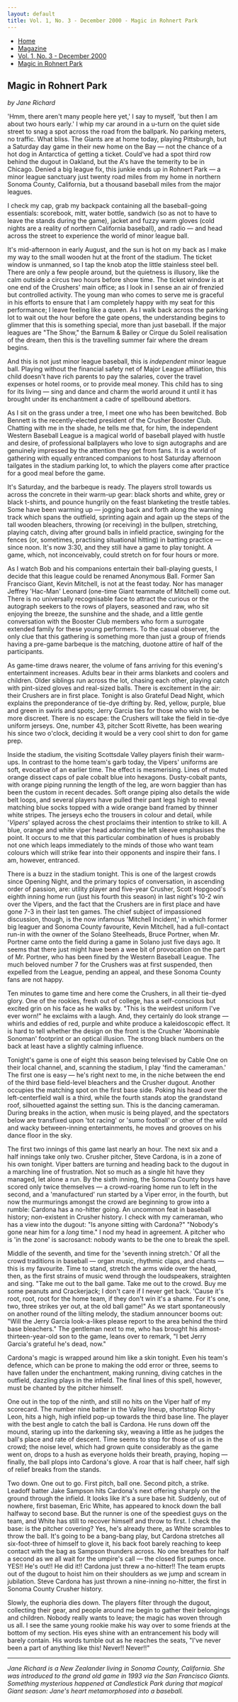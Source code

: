 ```yaml
---
layout: default
title: Vol. 1, No. 3 - December 2000 - Magic in Rohnert Park
---
```

<nav class="breadcrumb" aria-label="breadcrumbs">
  <ul>
    <li><a href="{{ site.url }}{{ site.baseurl }}/index.html">Home</a></li>
    <li><a href="../magazine-home.html">Magazine</a></li>
    <li><a href="bi_vol_1_no_3_home.html">Vol. 1, No. 3 - December 2000</a></li>
    <li class="is-active"><a href="#" aria-current="page">Magic in Rohnert Park</a></li>
  </ul>
</nav>

<section class="storycontent">
  <h1>Magic in Rohnert Park</h1>
  <p><em>by Jane Richard</em></P>

  <p>
    'Hmm, there aren't many people here yet,' I say to myself, 'but then I am about two hours early.'   I whip my car around in a u-turn on the quiet side street to snag a spot across the road from the ballpark.  No parking meters, no traffic.  What bliss.  The Giants are at home today, playing Pittsburgh, but a Saturday day game in their new home on the Bay &mdash; not the chance of a hot dog in Antarctica of getting a ticket.  Could've had a spot third row behind the dugout in Oakland, but the A's have the temerity to be in Chicago.  Denied a big league fix, this junkie ends up in Rohnert Park  &mdash; a minor league sanctuary just twenty road miles from my home in northern Sonoma County, California, but a thousand baseball miles from the major leagues.
  </p>

  <p>
    I check my cap, grab my backpack containing all the baseball-going essentials: scorebook, mitt, water bottle, sandwich (so as not to have to leave the stands during the game), jacket and fuzzy warm gloves (cold nights are a reality of northern California baseball), and radio &mdash; and head across the street to experience the world of minor league ball.
  </p>

  <p>
    It's mid-afternoon in early August, and the sun is hot on my back as I make my way to the small wooden hut at the front of the stadium.   The ticket window is unmanned, so I tap the knob atop the little stainless steel bell.  There are only a few people around, but the quietness is illusory, like the calm outside a circus two hours before show time.  The ticket window is at one end of the Crushers' main office; as I look in I sense an air of frenzied but controlled activity.  The young man who comes to serve me is graceful in his efforts to ensure that I am completely happy with my seat for this performance; I leave feeling like a queen.  As I walk back across the parking lot to wait out the hour before the gate opens, the understanding begins to glimmer that this is something special, more than just baseball.  If the major leagues are "The Show," the Barnum & Bailey or Cirque du Soleil realisation of the dream, then this is the travelling summer fair where the dream begins.
  </p>

  <p>
    And this is not just minor league baseball, this is <em>independent</em> minor league ball.  Playing without the financial safety net of Major League affiliation, this child doesn't have rich parents to pay the salaries, cover the travel expenses or hotel rooms, or to provide meal money.  This child has to sing for its living &mdash; sing and dance and charm the world around it until it has brought under its enchantment a cadre of spellbound abettors.
  </p>

  <p>
  As I sit on the grass under a tree, I meet one who has been bewitched.  Bob Bennett is the recently-elected president of the Crusher Booster Club.  Chatting with me in the shade, he tells me that, for him, the independent Western Baseball League is a magical world of baseball played with hustle and desire, of professional ballplayers who love to sign autographs and are genuinely impressed by the attention they get from fans.  It is a world of gathering with equally entranced companions to host Saturday afternoon tailgates in the stadium parking lot, to which the players come after practice for a good meal before the game.
  </p>

  <p>
    It's Saturday, and the barbeque is ready.  The players stroll towards us across the concrete in their warm-up gear: black shorts and white, grey or black t-shirts, and pounce hungrily on the feast blanketing the trestle tables.  Some have been warming up &mdash; jogging back and forth along the warning track which spans the outfield, sprinting again and again up the steps of the tall wooden bleachers, throwing (or receiving) in the bullpen, stretching, playing catch, diving after ground balls in infield practice, swinging for the fences (or, sometimes, practising situational hitting) in batting practice &mdash; since noon.  It's now 3:30, and they still have a game to play tonight.  A game, which, not inconceivably, could stretch on for four hours or more.
  </p>

  <p>
    As I watch Bob and his companions entertain their ball-playing guests, I decide that this league could be renamed Anonymous Ball.  Former San Francisco Giant, Kevin Mitchell, is not at the feast today.  Nor has manager Jeffrey 'Hac-Man' Leonard (one-time Giant teammate of Mitchell) come out.  There is no universally recognisable face to attract the curious or the autograph seekers to the rows of players, seasoned and raw, who sit enjoying the breeze, the sunshine and the shade, and a little gentle conversation with the Booster Club members who form a surrogate extended family for these young performers.  To the casual observer, the only clue that this gathering is something more than just a group of friends having a pre-game barbeque is the matching, duotone attire of half of the participants.
  </p>

  <p>
    As game-time draws nearer, the volume of fans arriving for this evening's entertainment increases.  Adults bear in their arms blankets and coolers and children.  Older siblings run across the lot, chasing each other, playing catch with pint-sized gloves and real-sized balls.  There is excitement in the air: their Crushers are in first place.  Tonight is also Grateful Dead Night, which explains the preponderance of tie-dye drifting by.  Red, yellow, purple, blue and green in swirls and spots; Jerry Garcia ties for those who wish to be more discreet.  There is no escape: the Crushers will take the field in tie-dye uniform jerseys.  One, number 43, pitcher Scott Rivette, has been wearing his since two o'clock, deciding it would be a very cool shirt to don for game prep.
  </p>

  <p>
    Inside the stadium, the visiting Scottsdale Valley players finish their warm-ups.  In contrast to the home team's garb today, the Vipers' uniforms are soft, evocative of an earlier time.  The effect is mesmerising.  Lines of muted orange dissect caps of pale cobalt blue into hexagons.  Dusty-cobalt pants, with orange piping running the length of the leg, are worn baggier than has been the custom in recent decades.  Soft orange piping also details the wide belt loops, and several players have pulled their pant legs high to reveal matching blue socks topped with a wide orange band framed by thinner white stripes.  The jerseys echo the trousers in colour and detail, while '<em>Vipers</em>' splayed across the chest proclaims their intention to strike to kill.  A blue, orange and white viper head adorning the left sleeve emphasises the point.  It occurs to me that this particular combination of hues is probably not one which leaps immediately to the minds of those who want team colours which will strike fear into their opponents and inspire their fans.  I am, however, entranced.
  </p>

  <p>
    There is a buzz in the stadium tonight.  This is one of the largest crowds since Opening Night, and the primary topics of conversation, in ascending order of passion, are: utility player and five-year Crusher, Scott Hopgood's eighth inning home run (just his fourth this season) in last night's 10-2 win over the Vipers, and the fact that the Crushers are in first place and have gone 7-3 in their last ten games.  The chief subject of impassioned discussion, though, is the now infamous 'Mitchell Incident,' in which former big leaguer and Sonoma County favourite, Kevin Mitchell, had a full-contact run-in with the owner of the Solano Steelheads, Bruce Portner, when Mr. Portner came onto the field during a game in Solano just five days ago.  It seems that there just might have been a wee bit of provocation on the part of Mr. Portner, who has been fined by the Western Baseball League.  The much beloved number 7 for the Crushers was at first suspended, then expelled from the League, pending an appeal, and these Sonoma County fans are not happy.
  </p>

  <p>
    Ten minutes to game time and here come the Crushers, in all their tie-dyed glory.  One of the rookies, fresh out of college, has a self-conscious but excited grin on his face as he walks by.  "This is the weirdest uniform I've ever worn!" he exclaims with a laugh.  And, they certainly do look strange &mdash; whirls and eddies of red, purple and white produce a kaleidoscopic effect.  It is hard to tell whether the design on the front is the Crusher 'Abominable Sonoman' footprint or an optical illusion.  The strong black numbers on the back at least have a slightly calming influence.
  </p>

  <p>
    Tonight's game is one of eight this season being televised by Cable One on their local channel, and, scanning the stadium, I play 'find the cameraman.'  The first one is easy &mdash; he's right next to me, in the niche between the end of the third base field-level bleachers and the Crusher dugout.  Another occupies the matching spot on the first base side.  Poking his head over the left-centerfield wall is a third, while the fourth stands atop the grandstand roof, silhouetted against the setting sun.  This is the dancing cameraman.  During breaks in the action, when music is being played, and the spectators below are transfixed upon 'tot racing' or 'sumo football' or other of the wild and wacky between-inning entertainments, he moves and grooves on his dance floor in the sky.
  </p>

  <p>
    The first two innings of this game last nearly an hour.  The next six and a half innings take only two.  Crusher pitcher, Steve Cardona, is in a zone of his own tonight.  Viper batters are turning and heading back to the dugout in a marching line of frustration.  Not so much as a single hit have they managed, let alone a run.  By the sixth inning, the Sonoma County boys have scored only twice themselves &mdash; a crowd-roaring home run to left in the second, and a 'manufactured' run started by a Viper error, in the fourth, but now the murmurings amongst the crowd are beginning to grow into a rumble: Cardona has a no-hitter going.  An uncommon feat in baseball history; non-existent in Crusher history.  I check with my cameraman, who has a view into the dugout: "Is anyone sitting with Cardona?"  "Nobody's gone near him for a <em>long</em> time."  I nod my head in agreement.  A pitcher who is 'in the zone' is sacrosanct: nobody wants to be the one to break the spell.
  </p>

  <p>
    Middle of the seventh, and time for the 'seventh inning stretch.'  Of all the crowd traditions in baseball &mdash; organ music, rhythmic claps, and chants &mdash; this is my favourite.  Time to stand, stretch the arms wide over the head, then, as the first strains of music wend through the loudspeakers, straighten and sing.  "Take me out to the ball game.  Take me out to the crowd.  Buy me some peanuts and Crackerjack; I don't care if I never get back.  'Cause it's root, root, root for the home team, if they don't win it's a shame.   For it's one, two, three strikes yer out, at the old ball game!"  As we start spontaneously on another round of the lilting melody, the stadium announcer booms out:  "Will the Jerry Garcia look-a-likes please report to the area behind the third base bleachers."  The gentleman next to me, who has brought his almost-thirteen-year-old son to the game, leans over to remark, "I bet Jerry Garcia's grateful he's dead, now."
  </p>

  <p>
    Cardona's magic is wrapped around him like a skin tonight.  Even his team's defence, which can be prone to making the odd error or three, seems to have fallen under the enchantment, making running, diving catches in the outfield, dazzling plays in the infield.  The final lines of this spell, however, must be chanted by the pitcher himself.
  </p>

  <p>
    One out in the top of the ninth, and still no hits on the Viper half of my scorecard.  The number nine batter in the Valley lineup, shortstop Richy Leon, hits a high, high infield pop-up towards the third base line.  The player with the best angle to catch the ball is Cardona.  He runs down off the mound, staring up into the darkening sky, weaving a little as he judges the ball's place and rate of descent.  Time seems to stop for those of us in the crowd; the noise level, which had grown quite considerably as the game went on, drops to a hush as everyone holds their breath, praying, hoping &mdash; finally, the ball plops into Cardona's glove.  A roar that is half cheer, half sigh of relief breaks from the stands.
  </p>

  <p>
    Two down.  One out to go.  First pitch, ball one.  Second pitch, a strike.  Leadoff batter Jake Sampson hits Cardona's next offering sharply on the ground through the infield.  It looks like it's a sure base hit.  Suddenly, out of nowhere, first baseman, Eric White, has appeared to knock down the ball halfway to second base.  But the runner is one of the speediest guys on the team, and White has still to recover himself and throw to first.  I check the base: is the pitcher covering?  Yes, he's already there, as White scrambles to throw the ball.  It's going to be a bang-bang play, but Cardona stretches all six-foot-three of himself to glove it, his back foot barely reaching to keep contact with the bag as Sampson thunders across.  No one breathes for half a second as we all wait for the umpire's call &mdash; the closed fist pumps once.  YES!!  He's out!!  He did it!!  Cardona just threw a no-hitter!!  The team erupts out of the dugout to hoist him on their shoulders as we jump and scream in jubilation.  Steve Cardona has just thrown a nine-inning no-hitter, the first in Sonoma County Crusher history.
  </p>

  <p>
    Slowly, the euphoria dies down.  The players filter through the dugout, collecting their gear, and people around me begin to gather their belongings and children.  Nobody really wants to leave; the magic has woven through us all.  I see the same young rookie make his way over to some friends at the bottom of my section.  His eyes shine with an entrancement his body will barely contain.   His words tumble out as he reaches the seats, "I've never been a part of anything like this!  Never!!  Never!!"
  </p>

  <hr />

  <p>
    <em>Jane Richard is a New Zealander living in Sonoma County, California.  She was introduced to the grand old game in 1993 via the San Francisco Giants.  Something mysterious happened at Candlestick Park during that magical Giant season:  Jane's heart metamorphosed into a baseball.</em>
  </p>

</section>
